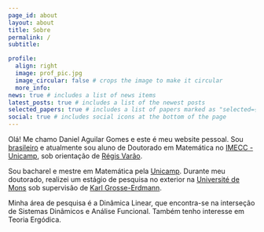 ```yaml
---
page_id: about
layout: about
title: Sobre
permalink: /
subtitle:

profile:
  align: right
  image: prof_pic.jpg
  image_circular: false # crops the image to make it circular
  more_info:
news: true # includes a list of news items
latest_posts: true # includes a list of the newest posts
selected_papers: true # includes a list of papers marked as "selected={true}"
social: true # includes social icons at the bottom of the page
---
```

Olá! Me chamo Daniel Aguilar Gomes e este é meu website pessoal. Sou [brasileiro](https://www.youtube.com/watch?v=mKe_POi_gaQ) e atualmente sou aluno de Doutorado em Matemática no [IMECC - Unicamp](https://ime.unicamp.br), sob orientação de [Régis Varão](https://ime.unicamp.br/~regisvarao).

Sou bacharel e mestre em Matemática pela [Unicamp](https://unicamp.br). Durante meu doutorado, realizei um estágio de pesquisa no exterior na [Université de Mons](https://web.umons.ac.be/) sob supervisão de [Karl Grosse-Erdmann](https://math.umons.ac.be/ps/fr/kggrosseerdmann/index.html).

Minha área de pesquisa é a Dinâmica Linear, que encontra-se na interseção de Sistemas Dinâmicos e Análise Funcional. Também tenho interesse em Teoria Ergódica.
